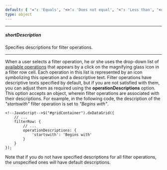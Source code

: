 ```yaml
---
default: { '=': 'Equals', '<>': 'Does not equal', '<': 'Less than', '<=': 'Less than or equal to', '>': 'Greater than', '>=': 'Greater than or equal to', 'startswith': 'Starts with', 'contains': 'Contains', 'notcontains': 'Does not contain', 'endswith': 'Ends with', 'between': 'Between' }
type: object
---
```

---
##### shortDescription
Specifies descriptions for filter operations.

---
When a user selects a filter operation, he or she uses the drop-down list of [available operations](/api-reference/10%20UI%20Widgets/dxDataGrid/1%20Configuration/columns/filterOperations.md '/Documentation/ApiReference/UI_Widgets/dxDataGrid/Configuration/columns/#filterOperations') that appears by a click on the magnifying glass icon in a filter row cell. Each operation in this list is represented by an icon symbolizing this operation and a descriptive text. Filter operations have descriptive texts specified by default, but if you are not satisfied with them, you can adjust them as required using the **operationDescriptions** option. This option accepts an object, wherein filter operations are associated with their descriptions. For example, in the following code, the description of the *"startswith"* filter operation is set to *"Begins with"*.

	<!--JavaScript-->$("#gridContainer").dxDataGrid({
		// ...
		filterRow: {
			// ...
			operationDescriptions: {
				'startswith': 'Begins with'
			}
		}
	});

Note that if you do not have specified descriptions for all filter operations, the unspecified ones will have default descriptions.